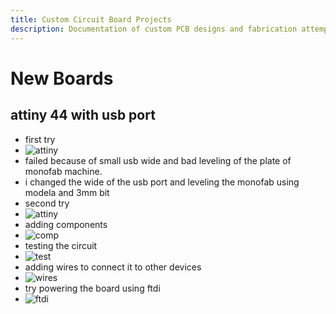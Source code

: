 ```yaml
---
title: Custom Circuit Board Projects
description: Documentation of custom PCB designs and fabrication attempts, including ATtiny44 USB board
---
```


# New Boards

## attiny 44 with usb port

- first try
- ![attiny](/src/assets/documontations/challenges/attiny44-usb.JPG)
- failed because of small usb wide and bad leveling of the plate of monofab machine.
- i changed the wide of the usb port and leveling the monofab using modela and 3mm bit
- second try
- ![attiny](/src/assets/documontations/challenges/attiny44-usb2.JPG)
- adding components
- ![comp](/src/assets/documontations/challenges/usb-components.JPG)
- testing the circuit
- ![test](/src/assets/documontations/challenges/usb-test.JPG)
- adding wires to connect it to other devices
- ![wires](/src/assets/documontations/challenges/usb-wires.JPG)
- try powering the board using ftdi
- ![ftdi](/src/assets/documontations/challenges/usb-ftdi.JPG)
